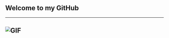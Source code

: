 ## Welcome to my GitHub
---
![GIF](https://media.giphy.com/media/4Zgy9QqzWU8C3ugvCa/giphy.gif)
---
<!--
**kafka12/kafka12** is a ✨ _special_ ✨ repository because its `README.md` (this file) appears on your GitHub profile.
### About Me
---
Hi There, i'm Gaetano, i'm currently student at [ITI V.E. III PA](https://www.itive3pa.edu.it/) and i'm studying "INFORMATION TECHNOLOGY & TELECOMMUNICATIONS".

- 🌠 I'm Currently Studying Hard !
- 🌿 I’m currently learning Javascript, Bash, Lua, C++ and so and . . .
- 👓 Desire to Learn
- I 🧡 FOSS
